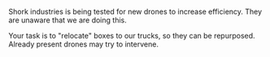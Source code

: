 
Shork industries is being tested for new drones to increase efficiency.
They are unaware that we are doing this.

Your task is to "relocate" boxes to our trucks, so they can be repurposed.
Already present drones may try to intervene.


